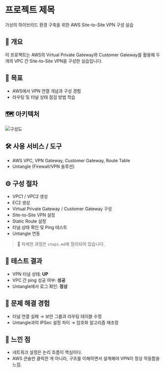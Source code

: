 # 프로젝트 제목
가상의 하이브리드 환경 구축을 위한 AWS Site-to-Site VPN 구성 실습

## 📌 개요
이 프로젝트는 AWS의 Virtual Private Gateway와 Customer Gateway를 활용해 
두 개의 VPC 간 Site-to-Site VPN을 구성한 실습입니다.  


## 🎯 목표
- AWS에서 VPN 연결 개념과 구성 경험
- 라우팅 및 터널 상태 점검 방법 학습

## 🗺️ 아키텍처
![구성도](diagram.png)  <!-- 이미지 넣을 경우 -->

## 🛠️ 사용 서비스 / 도구
- AWS VPC, VPN Gateway, Customer Gateway, Route Table
- Untangle (Firewall/VPN 솔루션)

## ⚙️ 구성 절차
- VPC1 / VPC2 생성
- EC2 생성
- Virtual Private Gateway / Customer Gateway 구성
- Site-to-Site VPN 설정
- Static Route 설정
- 터널 상태 확인 및 Ping 테스트
- Untangle 연동

> 📄 자세한 과정은 `steps.md`에 정리되어 있습니다.

## 🧪 테스트 결과
- VPN 터널 상태: **UP**
- VPC 간 ping 성공 여부: **성공**
- Untangle에서 로그 확인: **정상**

## 🚧 문제 해결 경험
- 터널 연결 실패 → 보안 그룹과 라우팅 테이블 수정
- Untangle과의 IPSec 설정 차이 → 암호화 알고리즘 재조정

## 📝 느낀 점
- 네트워크 설정은 논리 흐름이 핵심이다.
- AWS 콘솔만 클릭한 게 아니라, 구조를 이해하면서 설계해야 VPN이 정상 작동함을 느낌.
